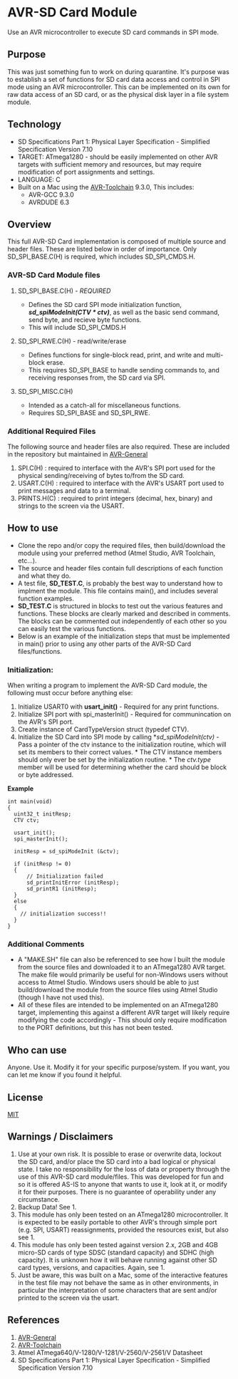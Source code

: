 # AVR-SD Card Module
Use an AVR microcontroller to execute SD card commands in SPI mode.


## Purpose
This was just something fun to work on during quarantine. It's purpose was to establish a set of functions for SD card data access and control in SPI mode using an AVR microcontroller. This can be implemented on its own for raw data access of an SD card, or as the physical disk layer in a file system module.


## Technology
* SD Specifications Part 1: Physical Layer Specification - Simplified Specification Version 7.10
* TARGET: ATmega1280 - should be easily implemented on other AVR targets with sufficient memory and resources, but may require modification of port assignments and settings.
* LANGUAGE: C
* Built on a Mac using the [AVR-Toolchain](https://github.com/osx-cross/homebrew-avr) 9.3.0, This includes: 
  * AVR-GCC 9.3.0
  * AVRDUDE 6.3


## Overview
This full AVR-SD Card implementation is composed of multiple source and header files.  These are listed below in order of importance. Only SD_SPI_BASE.C(H) is required, which includes SD_SPI_CMDS.H.

### AVR-SD Card Module files
1. SD_SPI_BASE.C(H) - *REQUIRED*
    * Defines the SD card SPI mode initialization function, ***sd_spiModeInit(CTV * ctv)***, as well as the basic send command, send byte, and recieve byte functions.
    * This will include SD_SPI_CMDS.H

2. SD_SPI_RWE.C(H) - read/write/erase
    * Defines functions for single-block read, print, and write and multi-block erase.
    * This requires SD_SPI_BASE to handle sending commands to, and receiving responses from, the SD card via SPI.

3. SD_SPI_MISC.C(H)
    * Intended as a catch-all for miscellaneous functions.
    * Requires SD_SPI_BASE and SD_SPI_RWE.


### Additional Required Files
The following source and header files are also required.  These are included in the repository but maintained in [AVR-General](https://github.com/Jsfain/AVR-General.git)

1. SPI.C(H)     : required to interface with the AVR's SPI port used for the physical sending/receiving of bytes to/from the SD card.
2. USART.C(H)   : required to interface with the AVR's USART port used to print messages and data to a terminal.
3. PRINTS.H(C)  : required to print integers (decimal, hex, binary) and strings to the screen via the USART.


## How to use
 * Clone the repo and/or copy the required files, then build/download the module using your preferred method (Atmel Studio, AVR Toolchain, etc...). 
 * The source and header files contain full descriptions of each function and what they do.
 * A test file, **SD_TEST.C**, is probably the best way to understand how to implment the module. This file contains main(), and includes several function examples.
 * **SD_TEST.C** is structured in blocks to test out the various features and functions. These blocks are clearly marked and described in comments. The blocks can be commented out independently of each other so you can easily test the various functions. 
 * Below is an example of the initialization steps that must be implemented in main() prior to using any other parts of the AVR-SD Card files/functions. 

### Initialization:

When writing a program to implement the AVR-SD Card module, the following must occur before anything else:
  1. Initialize USART0 with **usart_init()** - Required for any print functions.
  2. Initialize SPI port with spi_masterInit() - Required for communincation on the AVR's SPI port.
  3. Create instance of CardTypeVersion struct (typedef CTV).
  4. Initialize the SD Card into SPI mode by calling **sd_spiModeInit(*ctv)** - Pass a pointer of the ctv instance to the initialization routine, which will set its members to their correct values.
    * The CTV instance members should only ever be set by the initialization routine.
    * The *ctv.type* member will be used for determining whether the card should be block or byte addressed.

**Example**
 
```
int main(void)
{
  uint32_t initResp;
  CTV ctv;

  usart_init();
  spi_masterInit();

  initResp = sd_spiModeInit (&ctv);

  if (initResp != 0)
  {   
      // Initialization failed
      sd_printInitError (initResp);
      sd_printR1 (initResp);
  }
  else
  {   
    // initialization success!!
  }
}
```

 ### Additional Comments
 * A "MAKE.SH" file can also be referenced to see how I built the module from the source files and downloaded it to an ATmega1280 AVR target. The make file would primarily be useful for non-Windows users without access to Atmel Studio. Windows users should be able to just build/download the module from the source files using Atmel Studio (though I have not used this).
 * All of these files are intended to be implemented on an ATmega1280 target, implementing this against a different AVR target will likely require modifying the code accordingly - This should only require modification to the PORT definitions, but this has not been tested. 


## Who can use
Anyone. Use it. Modify it for your specific purpose/system. If you want, you can let me know if you found it helpful.


## License
[MIT](https://github.com/Jsfain/AVR-SDCard/blob/master/LICENSE)


## Warnings / Disclaimers
1. Use at your own risk. It is possible to erase or overwrite data, lockout the SD card, and/or place the SD card into a bad logical or physical state. I take no responsibility for the loss of data or property through the use of this AVR-SD card module/files. This was developed for fun and so it is offered AS-IS to anyone that wants to use it, look at it, or modify it for their purposes. There is no guarantee of operability under any circumstance.
2. Backup Data! See 1.
3. This module has only been tested on an ATmega1280 microcontroller. It is expected to be easily portable to other AVR's through simple port (e.g. SPI, USART) reassignments, provided the resources exist, but also see 1.
4. This module has only been tested against version 2.x, 2GB and 4GB micro-SD cards of type SDSC (standard capacity) and SDHC (high capacity). It is unknown how it will behave running against other SD card types, versions, and capacities. Again, see 1.
5. Just be aware, this was built on a Mac, some of the interactive features in the test file may not behave the same as in other environments, in particular the interpretation of some characters that are sent and/or printed to the screen via the usart.


## References
1. [AVR-General](https://github.com/Jsfain/AVR-General.git)
2. [AVR-Toolchain](https://github.com/osx-cross/homebrew-avr)
3. Atmel ATmega640/V-1280/V-1281/V-2560/V-2561/V Datasheet
4. SD Specifications Part 1: Physical Layer Specification - Simplified Specification Version 7.10   

